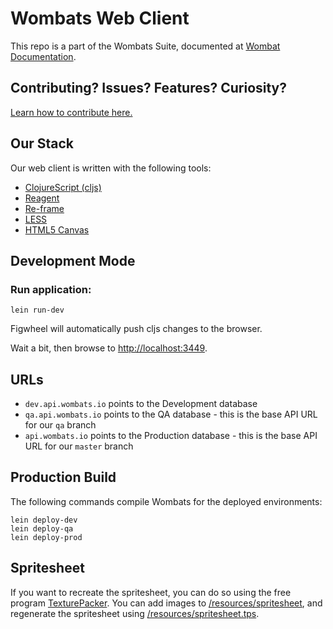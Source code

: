 # Wombats Web Client
This repo is a part of the Wombats Suite, documented at [Wombat Documentation](https://github.com/willowtreeapps/wombats-documentation). 

## Contributing? Issues? Features? Curiosity?
[Learn how to contribute here.](https://github.com/willowtreeapps/wombats-web-client/blob/master/CONTRIBUTING.md)

## Our Stack
Our web client is written with the following tools:
* [ClojureScript (cljs)](https://clojurescript.org/)
* [Reagent](https://github.com/reagent-project/reagent)
* [Re-frame](https://github.com/Day8/re-frame) 
* [LESS](http://lesscss.org/#)
* [HTML5 Canvas](https://www.w3schools.com/html/html5_canvas.asp)

## Development Mode
### Run application:

```
lein run-dev
```

Figwheel will automatically push cljs changes to the browser.

Wait a bit, then browse to [http://localhost:3449](http://localhost:3449).

## URLs
* `dev.api.wombats.io` points to the Development database 
* `qa.api.wombats.io` points to the QA database - this is the base API URL for our `qa` branch
* `api.wombats.io` points to the Production database - this is the base API URL for our `master` branch

## Production Build

The following commands compile Wombats for the deployed environments:

```
lein deploy-dev
lein deploy-qa
lein deploy-prod
```

## Spritesheet

If you want to recreate the spritesheet, you can do so using the free program [TexturePacker](https://www.codeandweb.com/texturepacker). You can add images to [/resources/spritesheet](/resources/spritesheet), and regenerate the spritesheet using [/resources/spritesheet.tps](/resources/spritesheet.tps).

